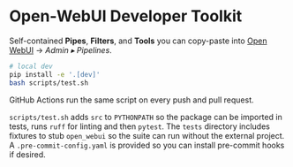 # Open-WebUI Developer Toolkit

Self-contained **Pipes**, **Filters**, and **Tools** you can copy-paste into [Open WebUI](https://github.com/open-webui/open-webui) → *Admin ▸ Pipelines*.

```bash
# local dev
pip install -e '.[dev]'
bash scripts/test.sh
```

GitHub Actions run the same script on every push and pull request.

``scripts/test.sh`` adds ``src`` to ``PYTHONPATH`` so the package can be imported
in tests, runs ``ruff`` for linting and then ``pytest``.  The
``tests`` directory includes fixtures to stub ``open_webui`` so the suite can
run without the external project.  A ``.pre-commit-config.yaml`` is provided so
you can install pre-commit hooks if desired.
